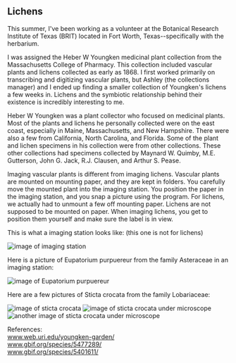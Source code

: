 ## Lichens

This summer, I've been working as a volunteer at the Botanical Research Institute of Texas (BRIT) located in Fort Worth, Texas--specifically with the herbarium. 

I was assigned the Heber W Youngken medicinal plant collection from the Massachusetts College of Pharmacy. This collection included vascular plants and lichens collected as early as 1868. I first worked primarily on transcribing and digitizing vascular plants, but Ashley (the collections manager) and I ended up finding a smaller collection of Youngken's lichens a few weeks in. Lichens and the symbiotic relationship behind their existence is incredibly interesting to me. 

Heber W Youngken was a plant collector who focused on medicinal plants. Most of the plants and lichens he personally collected were on the east coast, especially in Maine, Massachusetts, and New Hampshire. There were also a few from California, North Carolina, and Florida. Some of the plant and lichen specimens in his collection were from other collections. These other collections had specimens collected by Maynard W. Quimby, M.E. Gutterson, John G. Jack, R.J. Clausen, and Arthur S. Pease. 

Imaging vascular plants is different from imaging lichens. Vascular plants are mounted on mounting paper, and they are kept in folders. You carefully move the mounted plant into the imaging station. You position the paper in the imaging station, and you snap a picture using the program. For lichens, we actually had to unmount a few off mounting paper. Lichens are not supposed to be mounted on paper. When imaging lichens, you get to position them yourself and make sure the label is in view.

This is what a imaging station looks like: (this one is not for lichens)

![image of imaging station](/docs/assets/img/Imagingstation.JPG)

Here is a picture of Eupatorium purpuereur from the family Asteraceae in an imaging station:

![image of Eupatorium purpuereur](/docs/assets/img/Eupatorium-purpureur.JPG)

Here are a few pictures of Sticta crocata from the family Lobariaceae:

![image of sticta crocata](/docs/assets/img/06_text.jpg)
![image of sticta crocata under microscope](/docs/assets/img/06a.JPG)
![another image of sticta crocata under microscope](./docs/assets/img/06b.JPG)

References: <br>
<a href="https://web.uri.edu/youngken-garden/">www.web.uri.edu/youngken-garden/</a> <br>
<a href="https://www.gbif.org/species/5477289/">www.gbif.org/species/5477289/</a> <br>
<a href="https://www.gbif.org/species/5401611/">www.gbif.org/species/5401611/</a> 

